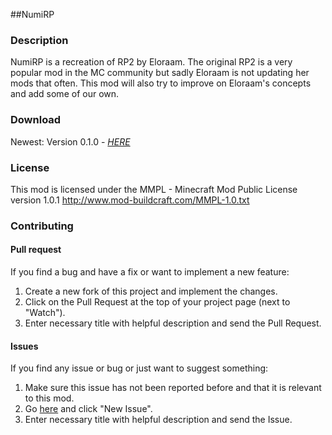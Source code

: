 ##NumiRP

### Description
NumiRP is a recreation of RP2 by Eloraam.
The original RP2 is a very popular mod in the MC community but sadly Eloraam is not updating her mods that often.
This mod will also try to improve on Eloraam's concepts and add some of our own.

### Download
Newest: Version 0.1.0 - [_HERE_](https://dl.dropboxusercontent.com/u/3743471/mods/NumiRP-1.5.2-0.1.0.jar)

### License
This mod is licensed under the MMPL - Minecraft Mod Public License version 1.0.1
http://www.mod-buildcraft.com/MMPL-1.0.txt

### Contributing

#### Pull request
If you find a bug and have a fix or want to implement a new feature:

1. Create a new fork of this project and implement the changes.
2. Click on the Pull Request at the top of your project page (next to "Watch").
3. Enter necessary title with helpful description and send the Pull Request.

#### Issues
If you find any issue or bug or just want to suggest something:

1. Make sure this issue has not been reported before and that it is relevant to this mod.
2. Go [here](https://github.com/numerios/NumiRP/issues) and click "New Issue".
3. Enter necessary title with helpful description and send the Issue. 
